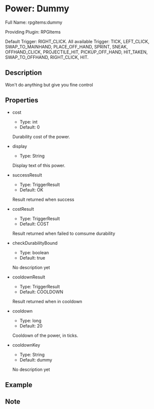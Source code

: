 # Power: Dummy

<!-- This file is generated ingame by `/rpgitem gen-wiki`. -->
<!-- Please only edit between "beginCustomXXXX" and "endCustomXXXX".  -->
<!-- If you want to edit description of this power or property, -->
<!-- please edit corresponding section in "resources/lang/en_US.yml" -->

Full Name: rpgitems:dummy

Providing Plugin: RPGItems

Default Trigger: RIGHT_CLICK. All available Trigger: TICK, LEFT_CLICK, SWAP_TO_MAINHAND, PLACE_OFF_HAND, SPRINT, SNEAK, OFFHAND_CLICK, PROJECTILE_HIT, PICKUP_OFF_HAND, HIT_TAKEN, SWAP_TO_OFFHAND, RIGHT_CLICK, HIT.

<!-- beginCustomHeader -->
<!-- endCustomHeader -->

## Description

Won't do anything but give you fine control
<!-- beginCustomDescription -->
<!-- endCustomDescription -->

## Properties

* cost

  * Type: int
  * Default: 0

  Durability cost of the power.

* display

  * Type: String

  Display text of this power.

* successResult

  * Type: TriggerResult
  * Default: OK

  Result returned when success

* costResult

  * Type: TriggerResult
  * Default: COST

  Result returned when failed to comsume durability

* checkDurabilityBound

  * Type: boolean
  * Default: true

  No description yet

* cooldownResult

  * Type: TriggerResult
  * Default: COOLDOWN

  Result returned when in cooldown

* cooldown

  * Type: long
  * Default: 20

  Cooldown of the power, in ticks.

* cooldownKey

  * Type: String
  * Default: dummy

  No description yet


<!-- beginCustomProperties -->
<!-- endCustomProperties -->

## Example

<!-- beginCustomExample -->
<!-- endCustomExample -->

## Note

<!-- beginCustomNote -->
<!-- endCustomNote -->